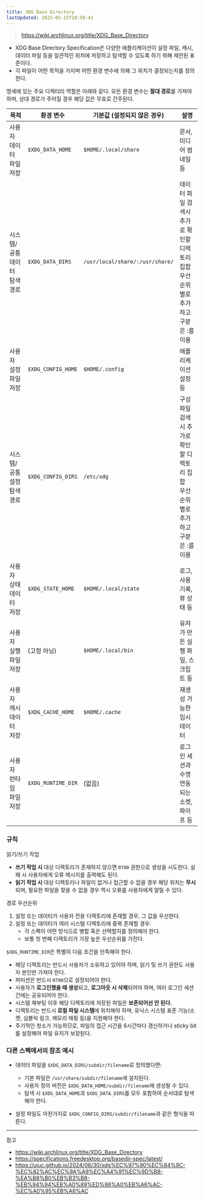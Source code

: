 ```yaml
---
title: XDG Base Directory
lastUpdated: 2025-05-15T10:50:41
---
```

> <https://wiki.archlinux.org/title/XDG_Base_Directory>

- XDG Base Directory Specification은 다양한 애플리케이션이 설정 파일, 캐시, 데이터 파일 등을 일관적인 위치에 저장하고 탐색할 수 있도록 하기 위해 제안된 표준이다.
- 각 파일이 어떤 목적을 가지며 어떤 환경 변수에 의해 그 위치가 결정되는지를 정의한다.

명세에 있는 주요 디렉터리 역할은 아래와 같다. 모든 환경 변수는 **절대 경로**를 가져야 하며, 상대 경로가 주어질 경우 해당 값은 무효로 간주된다.

| 목적 | 환경 변수 | 기본값 (설정되지 않은 경우) | 설명 |
|------|-----------|-----------------------------|------|
| 사용자 데이터 파일 저장 | `$XDG_DATA_HOME` | `$HOME/.local/share` | 문서, 미디어 썸네일 등 |
| 시스템/공통 데이터 탐색 경로 | `$XDG_DATA_DIRS` | `/usr/local/share/:/usr/share/` | 데이터 파일 검색시 추가로 확인할 디렉토리 집합<br/>우선 순위별로 추가하고 구분은 :를 이용 |
| 사용자 설정 파일 저장 | `$XDG_CONFIG_HOME` | `$HOME/.config` | 애플리케이션 설정 등 |
| 시스템/공통 설정 탐색 경로 | `$XDG_CONFIG_DIRS` | `/etc/xdg` | 구성 파일 검색시 추가로 확인할 디렉토리 집합<br/>우선 순위별로 추가하고 구분은 :를 이용 |
| 사용자 상태 데이터 저장 | `$XDG_STATE_HOME` | `$HOME/.local/state` | 로그, 사용 기록, 뷰 상태 등 |
| 사용자 실행 파일 저장 | (고정 아님) | `$HOME/.local/bin` | 유저가 만든 실행 파일, 스크립트 등 |
| 사용자 캐시 데이터 저장 | `$XDG_CACHE_HOME` | `$HOME/.cache` | 재생성 가능한 임시 데이터 |
| 사용자 런타임 파일 저장 | `$XDG_RUNTIME_DIR` | (없음) | 로그인 세션과 수명 연동되는 소켓, 파이프 등 |

### 규칙

읽기/쓰기 작업

- **쓰기 작업 시** 대상 디렉토리가 존재하지 않으면 `0700` 권한으로 생성을 시도한다. 실패 시 사용자에게 오류 메시지를 출력해도 된다.
- **읽기 작업 시** 대상 디렉토리나 파일이 없거나 접근할 수 없을 경우 해당 위치는 **무시**되며, 필요한 파일을 찾을 수 없을 경우 역시 오류를 사용자에게 알릴 수 있다.

경로 우선순위

1. 설정 또는 데이터가 사용자 전용 디렉토리에 존재할 경우, 그 값을 우선한다.
2. 설정 또는 데이터가 여러 시스템 디렉토리에 중복 존재할 경우:
   - 각 스펙이 어떤 방식으로 병합 혹은 선택할지를 정의해야 한다.
   - 보통 첫 번째 디렉토리가 가장 높은 우선순위를 가진다.

`$XDG_RUNTIME_DIR`은 특별히 다음 조건을 만족해야 한다.

- 해당 디렉토리는 반드시 사용자가 소유하고 있어야 하며, 읽기 및 쓰기 권한도 사용자 본인만 가져야 한다.
- 퍼미션은 반드시 `0700`으로 설정되어야 한다.
- 사용자가 **로그인했을 때 생성**되고, **로그아웃 시 삭제**되어야 하며, 여러 로그인 세션 간에는 공유되어야 한다.
- 시스템 재부팅 이후 해당 디렉토리에 저장된 파일은 **보존되어선 안 된다.**
- 디렉토리는 반드시 **로컬 파일 시스템**에 위치해야 하며, 유닉스 시스템 표준 기능(소켓, 심볼릭 링크, 메모리 매핑 등)을 지원해야 한다.
- 주기적인 청소가 가능하므로, 파일의 접근 시간을 6시간마다 갱신하거나 sticky bit를 설정해야 파일 유지가 보장된다.

### 다른 스펙에서의 참조 예시

- 데이터 파일을 `$XDG_DATA_DIRS/subdir/filename`로 정의했다면:
  - 기본 파일은 `/usr/share/subdir/filename`에 설치된다.
  - 사용자 정의 버전은 `$XDG_DATA_HOME/subdir/filename`에 생성될 수 있다.
  - 탐색 시 `$XDG_DATA_HOME`과 `$XDG_DATA_DIRS`를 모두 포함하여 순서대로 탐색해야 한다.

- 설정 파일도 마찬가지로 `$XDG_CONFIG_DIRS/subdir/filename`과 같은 형식을 따른다.

---

참고

- <https://wiki.archlinux.org/title/XDG_Base_Directory>
- <https://specifications.freedesktop.org/basedir-spec/latest/>
- <https://ujuc.github.io/2024/06/30/xdg%EC%97%90%EC%84%9C-%EC%82%AC%EC%9A%A9%EC%A4%91%EC%9D%B8-%EA%B8%B0%EB%B3%B8-%EB%94%94%EB%A0%89%ED%86%A0%EB%A6%AC-%EC%A0%95%EB%A6%AC>
